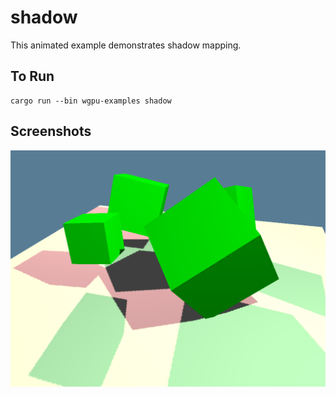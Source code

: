 # shadow

This animated example demonstrates shadow mapping.

## To Run

```
cargo run --bin wgpu-examples shadow
```

## Screenshots

![Shadow mapping](./screenshot.png)

